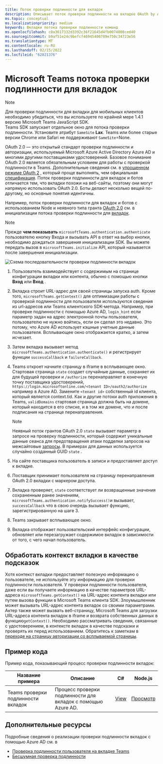 ```yaml
---
title: Поток проверки подлинности для вкладок
description: Описывает поток проверки подлинности на вкладке OAuth by Azure AD и предоставляет пример кода
ms.topic: conceptual
ms.localizationpriority: medium
keywords: Вкладки потока проверки подлинности команд
ms.openlocfilehash: c0a3617332d3392c36f21645d4fb0074008ced40
ms.sourcegitcommit: b9af51e24c9befcf46945400789e750c34723e56
ms.translationtype: MT
ms.contentlocale: ru-RU
ms.lasthandoff: 02/15/2022
ms.locfileid: "62821376"
---
```

# <a name="microsoft-teams-authentication-flow-for-tabs"></a>Microsoft Teams потока проверки подлинности для вкладок

> [!NOTE]
> Для проверки подлинности для вкладки для мобильных клиентов необходимо убедиться, что вы используете по крайней мере 1.4.1 версию Microsoft Teams JavaScript SDK.  
> Teams SDK запускает отдельное окно для потока проверки подлинности. Установите атрибут `SameSite` **Lax**. Teams или более старые версии Chrome или Safari не поддерживают `SameSite`=None.

OAuth 2.0 — это открытый стандарт проверки подлинности и авторизации, используемый Microsoft Azure Active Directory Azure AD и многими другими поставщиками удостоверений. Базовое понимание OAuth 2.0 является обязательным условием для работы с проверкой подлинности в Teams. Дополнительные сведения см. в [упрощенном режиме OAuth 2](https://aaronparecki.com/oauth-2-simplified/) , который проще выполнять, чем официальная [спецификация](https://oauth.net/2/). Поток проверки подлинности для вкладок и ботов отличается тем, что вкладки похожи на веб-сайты, поэтому они могут напрямую использовать OAuth 2.0. Боты делают несколько вещей по-другому, но основные понятия идентичны.

Например, поток проверки подлинности для вкладок и ботов с использованием Node и неявного типа гранта [OAuth 2.0](https://oauth.net/2/grant-types/implicit/) см. в инициализации потока проверки подлинности для [вкладок](~/tabs/how-to/authentication/auth-tab-aad.md#initiate-authentication-flow).

> [!NOTE]
> Прежде **чем показывать** `microsoftTeams.authentication.authenticate` пользователю кнопку Входа и вызывать API в ответ на выбор кнопки, необходимо дождаться завершения инициализации SDK. Вы можете передать вызов в `microsoftTeams.initialize` API, который называется после завершения инициализации.

![Схема последовательности проверки подлинности вкладок](~/assets/images/authentication/tab_auth_sequence_diagram.png)

1. Пользователь взаимодействует с содержимым на странице конфигурации вкладки или контента, обычно с помощью кнопки **Вход** или **Вход** .
2. Вкладка строит URL-адрес для своей страницы запуска auth. Кроме того, `microsoftTeams.getContext()` для оптимизации работы с проверкой подлинности для пользователя используются сведения из url-адресов или Teams клиентского SDK-метода. Например, при проверке подлинности с помощью Azure AD, `login_hint` если параметр задан на адрес электронной почты пользователя, пользователю не нужно войтись, если он сделал это недавно. Это потому, что Azure AD использует кэшные учетные данные пользователя. Всплывающее окно отображается кратко, а затем исчезает.
3. Затем вкладка вызывает метод `microsoftTeams.authentication.authenticate()` и регистрирует функции `successCallback` и `failureCallback`.
4. Teams откроет начните страницу в iframe в всплывающее окно. Стартовая страница `state` создает случайные данные, сохраняет их для будущей проверки и `/authorize` перенаправляет в конечную точку поставщика удостоверений, `https://login.microsoftonline.com/<tenant ID>/oauth2/authorize` например в Azure AD. Замените `<tenant id>` собственный id клиента, который является context.tid.
Как и другие потоки auth приложения в Teams, `validDomains` стартовая страница должна быть на домене, который находится в его списке, и в том же домене, что и после подписания на странице перенаправления.

    > [!NOTE]
    > Неявный поток грантов OAuth 2.0 `state` вызывает параметр в запросе на проверку подлинности, который содержит уникальные данные сеанса для предотвращения атаки подделки запросов на межсайтовые [запросы](https://en.wikipedia.org/wiki/Cross-site_request_forgery). В примерах для данных используется случайно созданный GUID `state` .

5. На сайте поставщика пользователь в записи и предоставляет доступ к вкладке.
6. Поставщик принимает пользователя на страницу перенаправления OAuth 2.0 вкладки с маркером доступа.
7. Вкладка проверяет, `state` соответствует ли возвращенные значения сохраненным ранее значениям, `microsoftTeams.authentication.notifySuccess()`и вызывает, `successCallback` что в свою очередь вызывает функцию, зарегистрированную на шаге 3.
8. Teams закрывает всплывающее окно.
9. Вкладка отображает пользовательский интерфейс конфигурации, обновляет или перезагружает содержимое вкладок в зависимости от того, с чего начал пользователь.

## <a name="treat-tab-context-as-hints"></a>Обработать контекст вкладки в качестве подсказок

Хотя контекст вкладки предоставляет полезную информацию о пользователе, не используйте эту информацию для проверки подлинности пользователя. У проверки подлинности пользователя, даже если вы получаете информацию в качестве параметров URL-адреса `microsoftTeams.getContext()` на URL-адрес контента вкладки или путем вызова функции в Microsoft Teams клиента SDK. Злоумышленник может вызывать URL-адрес контента вкладок со своими параметрами. Актер также может вызвать веб-страницу, Microsoft Teams для загрузки URL-адреса контента вкладок в iframe и возврата собственных данных в функцию`getContext()`. Необходимо рассматривать сведения, связанные с удостоверением, в контексте вкладок в качестве подсказки и проверять их перед использованием. Обратитесь к заметкам в [переходе на страницу авторизации со всплываемой страницы](~/tabs/how-to/authentication/auth-tab-aad.md#navigate-to-the-authorization-page-from-your-pop-up-page).

## <a name="code-sample"></a>Пример кода

Пример кода, показывающий процесс проверки подлинности вкладок:

| **Название примера** | **Описание** | **C#** | **Node.js** |
|-----------------|-----------------|-------------|------------|
| Teams проверки подлинности вкладок | Процесс проверки подлинности для вкладок с помощью Azure AD. | [View](https://github.com/OfficeDev/Microsoft-Teams-Samples/tree/main/samples/app-complete-sample/csharp) | [Просмотр](https://github.com/OfficeDev/Microsoft-Teams-Samples/tree/main/samples/app-complete-sample/nodejs) |

## <a name="see-also"></a>Дополнительные ресурсы

Подробные сведения о реализации проверки подлинности вкладок с помощью Azure AD см. в

* [Проверка подлинности пользователя на вкладке Teams](~/tabs/how-to/authentication/auth-tab-AAD.md)
* [Бесшумная проверка подлинности](~/tabs/how-to/authentication/auth-silent-AAD.md)
